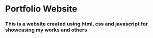 # Portfolio Website

### This is a website created using html, css and javascript for showcasing my works and others

